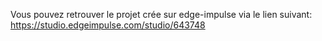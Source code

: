 Vous pouvez retrouver le projet crée sur edge-impulse via le lien suivant:
https://studio.edgeimpulse.com/studio/643748

